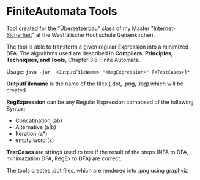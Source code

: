 # FiniteAutomata Tools

Tool created for the "Übersetzerbau" class of my Master "[Internet-Sicherheit]" at the Westfälische Hochschule Gelsenkirchen.

The tool is able to transform a given regular Expression into a minimized DFA. The algorithms used are described in __Compilers: Principles, Techniques, and Tools__, Chapter 3.6 Finite Automata.

Usage:
```java -jar  <OutputFileName> "<RegExpression>" [<TestCases>]*```

__OutputFilename__ is the name of the files (.dot, .png, .log) which will be created

__RegExpression__ can be any Regular Expression composed of the following Syntax:
* Concatination (ab)
* Alternative (a|b)
* Iteration (a*)
* empty word (ε)
 
__TestCases__ are strings used to test if the result of the steps (NFA to DFA, minimazation DFA, RegEx to DFA) are correct.

The tools creates .dot files, which are rendered into .png using graphviz

[Internet-Sicherheit]:https://www.w-hs.de/internet-sicherheit-ge/
